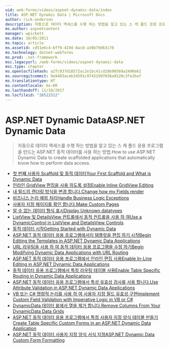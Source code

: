 ```yaml
---
uid: web-forms/videos/aspnet-dynamic-data/index
title: ASP.NET Dynamic Data | Microsoft Docs
author: rick-anderson
description: 자동으로 데이터 액세스를 수행 하는 방법을 알고 있는 스 캐 폴드 응용 프로그램을 만드는 ASP.NET 동적 데이터를 사용 하는 방법.
ms.author: aspnetcontent
manager: wpickett
ms.date: 10/05/2011
ms.topic: article
ms.assetid: cd51e6c4-6ff9-419d-8ac8-a39b79d63c78
ms.technology: dotnet-webforms
ms.prod: .net-framework
msc.legacyurl: /web-forms/videos/aspnet-dynamic-data
msc.type: chapter
ms.openlocfilehash: a2fc937d18572ac2e1bc41cd28b98569a2490a61
ms.sourcegitcommit: 9a9483aceb34591c97451997036a9120c3fe2baf
ms.translationtype: HT
ms.contentlocale: ko-KR
ms.lasthandoff: 11/10/2017
ms.locfileid: "26522512"
---
```

<a name="aspnet-dynamic-data"></a><span data-ttu-id="77c05-103">ASP.NET Dynamic Data</span><span class="sxs-lookup"><span data-stu-id="77c05-103">ASP.NET Dynamic Data</span></span>
====================
> <span data-ttu-id="77c05-104">자동으로 데이터 액세스를 수행 하는 방법을 알고 있는 스 캐 폴드 응용 프로그램을 만드는 ASP.NET 동적 데이터를 사용 하는 방법.</span><span class="sxs-lookup"><span data-stu-id="77c05-104">How to use ASP.NET Dynamic Data to create scaffolded applications that automatically know how to perform data access.</span></span>


- [<span data-ttu-id="77c05-105">첫 번째 사용자 Scaffold 및 동적 데이터</span><span class="sxs-lookup"><span data-stu-id="77c05-105">Your First Scaffold and What is Dynamic Data</span></span>](your-first-scaffold-and-what-is-dynamic-data.md)
- [<span data-ttu-id="77c05-106">인라인 GridView 편집을 사용 하도록 설정</span><span class="sxs-lookup"><span data-stu-id="77c05-106">Enable Inline GridView Editing</span></span>](how-do-i-enable-inline-gridview-editing.md)
- [<span data-ttu-id="77c05-107">내 필드의 렌더링 방식을 변경 합니다.</span><span class="sxs-lookup"><span data-stu-id="77c05-107">Change how my Fields render</span></span>](how-do-i-change-how-my-fields-render.md)
- [<span data-ttu-id="77c05-108">비즈니스 논리 예외 처리</span><span class="sxs-lookup"><span data-stu-id="77c05-108">Handle Business Logic Exceptions</span></span>](how-do-i-handle-business-logic-exceptions.md)
- [<span data-ttu-id="77c05-109">사용자 지정 페이지를 확인 합니다.</span><span class="sxs-lookup"><span data-stu-id="77c05-109">Make Custom Pages</span></span>](how-do-i-make-custom-pages.md)
- [<span data-ttu-id="77c05-110">알 수 없는 데이터 형식 표시</span><span class="sxs-lookup"><span data-stu-id="77c05-110">Display Unknown datatypes</span></span>](how-do-i-display-unknown-datatypes.md)
- [<span data-ttu-id="77c05-111">ListView 및 DetailsView 컨트롤에서 동적 컨트롤을 사용 하 여</span><span class="sxs-lookup"><span data-stu-id="77c05-111">Use a DynamicControl in ListView and DetailsView Controls</span></span>](how-do-i-use-a-dynamiccontrol-in-listview-and-detailsview-controls.md)
- [<span data-ttu-id="77c05-112">동적 데이터 시작</span><span class="sxs-lookup"><span data-stu-id="77c05-112">Getting Started with Dynamic Data</span></span>](getting-started-with-dynamic-data.md)
- [<span data-ttu-id="77c05-113">ASP.NET 동적 데이터 응용 프로그램에서이 템플릿을 편집 하기 시작</span><span class="sxs-lookup"><span data-stu-id="77c05-113">Begin Editing the Templates in ASP.NET Dynamic Data Applications</span></span>](begin-editing-the-templates-in-aspnet-dynamic-data-applications.md)
- [<span data-ttu-id="77c05-114">URL 라우팅을 사용 하 여 동적 데이터 응용 프로그램을 수정 하기</span><span class="sxs-lookup"><span data-stu-id="77c05-114">Begin Modifying Dynamic Data Applications with URL Routing</span></span>](begin-modifying-dynamic-data-applications-with-url-routing.md)
- [<span data-ttu-id="77c05-115">ASP.NET 동적 데이터 응용 프로그램에서 인라인 편집 사용</span><span class="sxs-lookup"><span data-stu-id="77c05-115">Enable In-Line Editing in ASP.NET Dynamic Data Applications</span></span>](enable-in-line-editing-in-aspnet-dynamic-data-applications.md)
- [<span data-ttu-id="77c05-116">동적 데이터 응용 프로그램에서 특정 라우팅 테이블 사용</span><span class="sxs-lookup"><span data-stu-id="77c05-116">Enable Table Specific Routing in Dynamic Data Applications</span></span>](how-to-enable-table-specific-routing-in-dynamic-data-applications.md)
- [<span data-ttu-id="77c05-117">ASP.NET 동적 데이터 응용 프로그램에서 특성 유효성 검사를 사용 합니다.</span><span class="sxs-lookup"><span data-stu-id="77c05-117">Use Attribute Validation in ASP.NET Dynamic Data Applications</span></span>](how-to-use-attribute-validation-in-aspnet-dynamic-data-applications.md)
- [<span data-ttu-id="77c05-118">VB 또는 C# 명령적 논리를 사용 하 여 사용자 지정 필드 유효성 구현</span><span class="sxs-lookup"><span data-stu-id="77c05-118">Implement Custom Field Validation with Imperative Logic in VB or C#</span></span>](how-to-implement-custom-field-validation-with-imperative-logic-in-vb-or-c.md)
- [<span data-ttu-id="77c05-119">DynamicData 데이터 표에서 열을 제거 합니다.</span><span class="sxs-lookup"><span data-stu-id="77c05-119">Remove Columns From Your DynamicData Data Grids</span></span>](how-to-remove-columns-from-your-dynamicdata-data-grids.md)
- [<span data-ttu-id="77c05-120">ASP.NET 동적 데이터 응용 프로그램에서 특정 사용자 지정 양식 테이블 만들기</span><span class="sxs-lookup"><span data-stu-id="77c05-120">Create Table Specific Custom Forms in an ASP.NET Dynamic Data Application</span></span>](how-to-create-table-specific-custom-forms-in-an-aspnet-dynamic-data-application.md)
- [<span data-ttu-id="77c05-121">ASP.NET 동적 데이터 사용자 지정 양식 서식 지정</span><span class="sxs-lookup"><span data-stu-id="77c05-121">ASP.NET Dynamic Data Custom Form Formatting</span></span>](aspnet-dynamic-data-custom-form-formatting.md)
